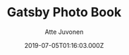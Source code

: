 ---
title: Gatsby Photo Book
github: https://github.com/baobabKoodaa/gatsby-starter-photo-book
demo: https://gatsby-starter-photo-book.netlify.app/
author: Atte Juvonen
ssg:
  - Gatsby
cms:
  - Markdown
date: 2019-07-05T01:16:03.000Z
description: A Gatsby starter for sharing photosets.
draft: true
publish_date: '2019-07-05T01:16:03Z'
update_date: '2022-07-19T15:40:43Z'
github_star: 91
github_fork: 44
---